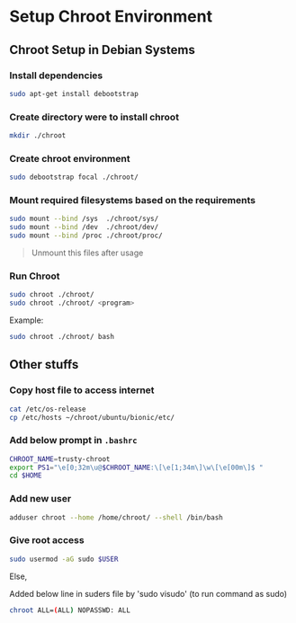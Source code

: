 # Setup Chroot Environment

## Chroot Setup in Debian Systems

### Install dependencies

```bash
sudo apt-get install debootstrap
```

### Create directory were to install chroot

```bash
mkdir ./chroot
```

### Create chroot environment

```bash
sudo debootstrap focal ./chroot/
```

### Mount required filesystems based on the requirements

```bash
sudo mount --bind /sys  ./chroot/sys/
sudo mount --bind /dev  ./chroot/dev/
sudo mount --bind /proc ./chroot/proc/
```

> Unmount this files after usage

### Run Chroot

```bash
sudo chroot ./chroot/
sudo chroot ./chroot/ <program>
```

Example:

```bash
sudo chroot ./chroot/ bash
```

## Other stuffs

### Copy host file to access internet

```bash
cat /etc/os-release
cp /etc/hosts ~/chroot/ubuntu/bionic/etc/
```

### Add below prompt in `.bashrc`

```bash
CHROOT_NAME=trusty-chroot
export PS1="\e[0;32m\u@$CHROOT_NAME:\[\e[1;34m\]\w\[\e[00m\]$ "
cd $HOME
```

### Add new user

```bash
adduser chroot --home /home/chroot/ --shell /bin/bash
```

### Give root access

```bash
sudo usermod -aG sudo $USER
```

Else,

Added below line in suders file by 'sudo visudo' (to run command as sudo)

```bash
chroot ALL=(ALL) NOPASSWD: ALL
```
